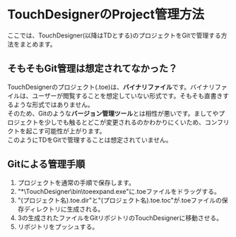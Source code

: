 # TouchDesignerのProject管理方法
ここでは、TouchDesigner(以降はTDとする)のプロジェクトをGitで管理する方法をまとめます。

## そもそもGit管理は想定されてなかった？
TouchDesignerのプロジェクト(.toe)は、**バイナリファイル**です。バイナリファイルは、ユーザーが閲覧することを想定していない形式です。そもそも直書きするような形式ではありません。  
そのため、Gitのような**バージョン管理ツール**とは相性が悪いです。ましてやプロジェクトを少しでも触るとどこが変更されるのかわかりにくいため、コンフリクトを起こす可能性が上がります。  
このようにTDをGitで管理することは想定されていません。

## Gitによる管理手順
1. プロジェクトを通常の手順で保存します。
2. "*\TouchDesigner\bin\toeexpand.exe"に.toeファイルをドラッグする。
3. "(プロジェクト名).toe.dir"と"(プロジェクト名).toe.toc"が.toeファイルの保存ディレクトリに生成される。
4. 3の生成されたファイルをGitリポジトリのTouchDesignerに移動させる。
5. リポジトリをプッシュする。

